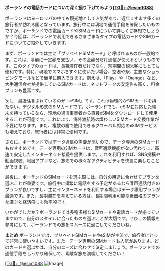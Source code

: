 **ポーランドの電話カードについて深く掘り下げてみよう[[TG💪+ @esim1088](https://t.me/s/esim1088)]**

ポーランドはヨーロッパの中でも観光地として人気があり、近年ますます多くの旅行者が訪れる国となっています。旅行中には現地で通信手段を確保したいものですが、ポーランドでの電話カードやSIMカードについて詳しくご存知でしょうか？今回は、ポーランドで利用できるさまざまなタイプの電話カードやSIMカードについてご紹介していきます。

まず、ポーランドでは主に「プリペイドSIMカード」と呼ばれるものが一般的です。これは、事前に一定額を支払い、その金額分だけ通信が使えるというものです。このタイプのカードは、長期滞在者だけでなく、短期間の観光客にもとても便利です。特に、現地でスマホをすぐに使いたい場合、空港や駅、主要なショッピングモールなどで簡単に購入できます。例えば、「Play」や「Orange」など、大手通信会社が提供しているSIMカードは、ネットワークの安定性も高く、料金プランも豊富です。

次に、最近注目されているのが「eSIM」です。これは物理的なSIMカードを持たない、デジタル形式のSIMカードです。ポーランドでも、eSIMに対応した端末を持っているなら、現地の通信事業者から直接eSIMをダウンロードして使用することが可能です。これにより、海外渡航時の煩わしいSIMカード交換作業が不要になります。また、複数の国で使用できるグローバル対応のeSIMサービスも増えており、旅行者には非常に便利です。

さらに、ポーランドではデータ通信の需要が高いので、データ専用のSIMカードもおすすめです。データ専用のSIMカードは、音声通話機能がない代わりに、高速で安定したインターネット接続を提供します。これを利用すれば、SNS投稿や動画視聴、地図アプリなど、旅先での様々なアクティビティを快適に楽しむことができます。

最後に、ポーランドのSIMカードを選ぶ際には、自分の用途に合わせてプランを選ぶことが重要です。旅行中に頻繁に電話をする予定があるなら音声通話付きのプランが良いですし、主にインターネットを利用する場合はデータ専用プランが最適です。また、長期滞在を考えている方は、長期間利用可能な低価格のプランを選ぶと経済的にも効率的です。

いかがでしたか？ポーランドでは多種多様なSIMカードや電話カードが揃っていますので、自分のスタイルに合ったものを選ぶことが大切です。ぜひこの情報を参考にして、ポーランドでの旅をスムーズに過ごしてくださいね。

**まとめ**
ポーランドでは、プリペイドSIMカードやeSIMが主流で、旅行者にとって非常に使いやすいです。また、データ専用のSIMカードも人気があります。どのカードを選ぶかは、自分のニーズに合わせて決定しましょう。ポーランドでの通信手段をしっかり確保して、素敵な旅を満喫してください！

[[TG💪+ @esim1088](https://t.me/s/esim1088) ![Image](https://i.postimg.cc/Y0z9fWf4/image.png)]